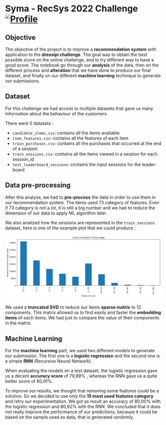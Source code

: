 # Syma - RecSys 2022 Challenge [![Profile][title-img]][profile]

[title-img]:https://img.shields.io/badge/-SCIA--PRIME-red
[profile]:https://github.com/Pypearl

## Objective

The objective of the project is to improve a **recommendation system** with application to the **dressipi challenge**. The goal was to obtain the best possible score on the online challenge, and to try different way to have a good score. The notebook go through our **analysis** of the data, then on the different process and **alteration** that we have done to produce our final dataset, and finally on our different **machine learning** technique to generate our submissions.

## Dataset

For this challenge we had access to multiple datasets that gave us many information about the behaviour of the customers. 

There were 5 datasets :
* `candidate_items.csv`: contains all the items available
* `item_features.csv`: contains all the features of each item
* `train_purchases.csv`: contains all the purchases that occurred at the end of a session.
* `train_sessions.csv`: contains all the items viewed in a session for each
session_id
* `test_leaderboard_sessions`: contains the input sessions for the leader-board

## Data pre-processing

After this analyse, we had to **pre-process** the data in order to use them in our recommendation system. The items used 73 category of features. Even if 73 category is not a lot, it is still a big number and we had to reduce the dimension of our data to apply ML algorithm later.

We also analized how the sessions are represented in the `train_sessions` dataset, here is one of the example plot that we could produce :

<img src="https://github.com/Pypearl/SYMA/blob/main/range_plot.png" alt="Range plot">

We used a **truncated SVD** to reduce our items **sparse matrix** to 12 components. This matrix allowed us to find easily and faster the **embedding items** of each items. We had just to compare the value of their components in the matrix.



## Machine Learning

For the **machine learning** part, we used two different models to generate our submission. The first one is a **logistic regression** and the second one is a simple **RNN** (Recursive Neural Network).

When evaluating the models on a test dataset, the logistic regression gave us a decent **accuracy score** of 79,99% , whereas the RNN gave us a quite better score of 80,91%.

To improve our results, we thought that removing some features could be a
solution. So we decided to use only the **15 most used features category** and retry our experimentation. We got as result an accuracy of 80,00% with the logistic regression and 80,92% with the RNN. We concluded that it does not really improve the performance of our predictions, because it could be based on the sample used as data, that is generated randomly.


